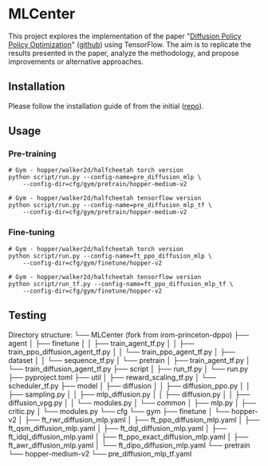 # MLCenter

This project explores the implementation of the paper "[Diffusion Policy Policy Optimization](https://arxiv.org/abs/2409.00588)" ([github](https://github.com/irom-princeton/dppo)) using TensorFlow. The aim is to replicate the results presented in the paper, analyze the methodology, and propose improvements or alternative approaches.

## Installation

Please follow the installation guide of from the initial ([repo](https://github.com/irom-princeton/dppo)).

## Usage

### Pre-training

```
# Gym - hopper/walker2d/halfcheetah torch version
python script/run.py --config-name=pre_diffusion_mlp \
    --config-dir=cfg/gym/pretrain/hopper-medium-v2

# Gym - hopper/walker2d/halfcheetah tensorflow version
python script/run.py --config-name=pre_diffusion_mlp_tf \
    --config-dir=cfg/gym/pretrain/hopper-medium-v2
```

### Fine-tuning

```
# Gym - hopper/walker2d/halfcheetah torch version
python script/run.py --config-name=ft_ppo_diffusion_mlp \
    --config-dir=cfg/gym/finetune/hopper-v2

# Gym - hopper/walker2d/halfcheetah tensorflow version
python script/run_tf.py --config-name=ft_ppo_diffusion_mlp_tf \
    --config-dir=cfg/gym/finetune/hopper-v2
```


## Testing
Directory structure:
└── MLCenter (fork from irom-princeton-dppo)
    ├── agent
    │   ├── finetune
    │   │   ├── train_agent_tf.py
    │   │   ├── train_ppo_diffusion_agent_tf.py
    │   │   └── train_ppo_agent_tf.py
    │   ├── dataset
    │   │   └── sequence_tf.py
    │   └── pretrain
    │       ├── train_agent_tf.py
    │       └── train_diffusion_agent_tf.py
    ├── script
    │   ├── run_tf.py
    │   └── run.py
    ├── pyproject.toml
    ├── util
    │   ├── reward_scaling_tf.py
    │   └── scheduler_tf.py
    ├── model
    │   ├── diffusion
    │   │   ├── diffusion_ppo.py
    │   │   ├── sampling.py
    │   │   ├── mlp_diffusion.py
    │   │   ├── diffusion.py
    │   │   ├── diffusion_vpg.py
    │   │   └── modules.py
    │   └── common
    │       ├── mlp.py
    │       ├── critic.py
    │       └── modules.py
    └── cfg
        └── gym
            ├── finetune
            │   └── hopper-v2
            │       ├── ft_rwr_diffusion_mlp.yaml
            │       ├── ft_ppo_diffusion_mlp.yaml
            │       ├── ft_qsm_diffusion_mlp.yaml
            │       ├── ft_dql_diffusion_mlp.yaml
            │       ├── ft_idql_diffusion_mlp.yaml
            │       ├── ft_ppo_exact_diffusion_mlp.yaml
            │       ├── ft_awr_diffusion_mlp.yaml
            │       └── ft_dipo_diffusion_mlp.yaml
            └── pretrain
                └── hopper-medium-v2
                    └── pre_diffusion_mlp_tf.yaml